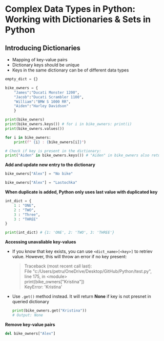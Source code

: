 # Complex Data Types in Python: Working with Dictionaries & Sets in Python

## Introducing Dictionaries

- Mapping of key-value pairs
- Dictionary keys should be unique
- Keys in the same dictionary can be of different data types

```python
empty_dict = {}

bike_owners = {
    "James":"Ducati Monster 1200", 
    "Jacob":"Ducati Scrambler 1100", 
    "William":"BMW S 1000 RR", 
    "Aiden":"Harley Davidson"
    }

print(bike_owners)
print(bike_owners.keys()) # for i in bike_owners: print(i)
print(bike_owners.values())

for i in bike_owners:
    print(f" {i} : {bike_owners[i]}")

# Check if key is present in the dictionary:
print("Aiden" in bike_owners.keys()) # "Aiden" in bike_owners also returns TRUE
```

**Add and update new entry to the dictionary**
```python
bike_owners["Alex"] = "No bike"

bike_owners["Alex"] = "Lastochka"
```


**When duplicate is added, Python only uses last value with duplicated key**
```python
int_dict = {
    1 : "ONE",
    2 : "TWO",
    3 : "Three",
    3 : "THREE"
}

print(int_dict) # {1: 'ONE', 2: 'TWO', 3: 'THREE'}
```

**Accessing unavaliable key-values**
- If you know that key exists, you can use `<dict_name>[<key>]` to retriev value. However, this will throw an error if no key present:
    > Traceback (most recent call last):<br>
    >  File "c:/Users/petru/OneDrive/Desktop/GitHub/Python/test.py", line 175, in \<module\><br>
    >    print(bike_owners["Kristina"])<br>
    > KeyError: 'Kristina'

- Use `.get()` method instead. It will return **None** if key is not presnet in queried dictionary
    ```python
    print(bike_owners.get("Kristina"))
    # Output: None
    ```

**Remove key-value pairs**
```python
del bike_owners["Alex"]
```